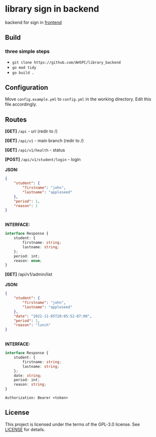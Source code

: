 # library sign in backend

backend for sign in [frontend](https://github.com/AHSPC/library-sign-in-system)

## Build

### three simple steps

- `git clone https://github.com/AHSPC/library_backend`
- `go mod tidy`
- `go build .`

## Configuration

Move `config.example.yml` to `config.yml` in the working directory. Edit this file accordingly.

## Routes

**[GET]** `/api` - uri (redir to /)

**[GET]** `/api/v1` - main branch (redir to /)

**[GET]** `/api/v1/health` - status

**[POST]** `/api/v1/student/login` - login
<br /><br /> **JSON:**

```json
{
	"student": {
		"firstname": "john",
		"lastname": "appleseed"
	},
	"period": 1,
	"reason": 1
}
```

<br/> **INTERFACE:**

```ts
interface Response {
	student: {
		firstname: string;
		lastname: string;
	};
	period: int;
	reason: enum;
}
```

**[GET]** /api/v1/admin/list
<br /><br /> **JSON:**

```json
{
	"student": {
		"firstname": "john",
		"lastname": "appleseed"
	},
	"date": "2022-11-05T20:05:52-07:00",
	"period": 1,
	"reason": "lunch"
}
```

<br/> **INTERFACE:**

```ts
interface Response {
	student: {
		firstname: string;
		lastname: string;
	};
	date: string;
	period: int;
	reason: string;
}
```

```
Authorization: Bearer <token>
```

## License

This project is licensed under the terms of the GPL-3.0 license. See
[LICENSE](LICENSE.md) for details.
